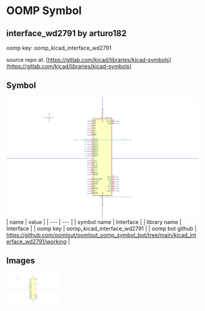 # OOMP Symbol  
## interface_wd2791  by arturo182  
  
oomp key: oomp_kicad_interface_wd2791  
  
source repo at: [https://gitlab.com/kicad/libraries/kicad-symbols](https://gitlab.com/kicad/libraries/kicad-symbols)  
## Symbol  
  
[![working.png](working_600.png)](working.png)  
| name | value | 
| --- | --- | 
| symbol name | Interface | 
| library name | Interface | 
| oomp key | oomp_kicad_interface_wd2791 | 
| oomp bot github | https://github.com/oomlout/oomlout_oomp_symbol_bot/tree/main/kicad_interface_wd2791/working | 
## Images  
  
[![working.png](working_140.png)](working.png)  
